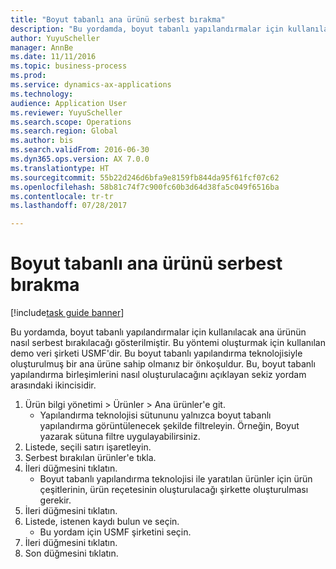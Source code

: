 ```yaml
--- 
title: "Boyut tabanlı ana ürünü serbest bırakma"
description: "Bu yordamda, boyut tabanlı yapılandırmalar için kullanılacak ana ürünün nasıl serbest bırakılacağı gösterilmiştir."
author: YuyuScheller
manager: AnnBe
ms.date: 11/11/2016
ms.topic: business-process
ms.prod: 
ms.service: dynamics-ax-applications
ms.technology: 
audience: Application User
ms.reviewer: YuyuScheller
ms.search.scope: Operations
ms.search.region: Global
ms.author: bis
ms.search.validFrom: 2016-06-30
ms.dyn365.ops.version: AX 7.0.0
ms.translationtype: HT
ms.sourcegitcommit: 55b22d246d6bfa9e8159fb844da95f61fcf07c62
ms.openlocfilehash: 58b81c74f7c900fc60b3d64d38fa5c049f6516ba
ms.contentlocale: tr-tr
ms.lasthandoff: 07/28/2017

---
```

# <a name="release-a-dimension-based-product-master"></a>Boyut tabanlı ana ürünü serbest bırakma

[!include[task guide banner](../../includes/task-guide-banner.md)]

Bu yordamda, boyut tabanlı yapılandırmalar için kullanılacak ana ürünün nasıl serbest bırakılacağı gösterilmiştir. Bu yöntemi oluşturmak için kullanılan demo veri şirketi USMF'dir. Bu boyut tabanlı yapılandırma teknolojisiyle oluşturulmuş bir ana ürüne sahip olmanız bir önkoşuldur. Bu, boyut tabanlı yapılandırma birleşimlerini nasıl oluşturulacağını açıklayan sekiz yordam arasındaki ikincisidir.

1. Ürün bilgi yönetimi > Ürünler > Ana ürünler'e git.
    * Yapılandırma teknolojisi sütununu yalnızca boyut tabanlı yapılandırma görüntülenecek şekilde filtreleyin. Örneğin, Boyut yazarak sütuna filtre uygulayabilirsiniz.    
2. Listede, seçili satırı işaretleyin.
3. Serbest bırakılan ürünler'e tıkla.
4. İleri düğmesini tıklatın.
    * Boyut tabanlı yapılandırma teknolojisi ile yaratılan ürünler için ürün çeşitlerinin, ürün reçetesinin oluşturulacağı şirkette oluşturulması gerekir.  
5. İleri düğmesini tıklatın.
6. Listede, istenen kaydı bulun ve seçin.
    * Bu yordam için USMF şirketini seçin.  
7. İleri düğmesini tıklatın.
8. Son düğmesini tıklatın.



